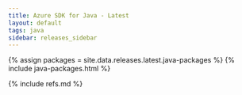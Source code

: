 ```yaml
---
title: Azure SDK for Java - Latest
layout: default
tags: java
sidebar: releases_sidebar
---
```


{% assign packages = site.data.releases.latest.java-packages %}
{% include java-packages.html %}

{% include refs.md %}
